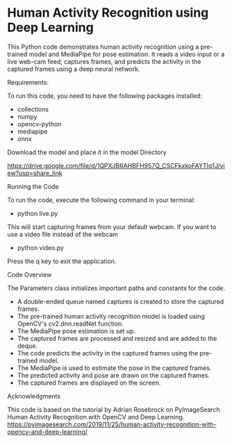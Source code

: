 # Human Activity Recognition using Deep Learning 

This Python code demonstrates human activity recognition using a pre-trained model and MediaPipe for pose estimation. It reads a video input or a live web-cam feed, captures frames, and predicts the activity in the captured frames using a deep neural network.

Requirements: 

To run this code, you need to have the following packages installed:

- collections
- numpy
- opencv-python
- mediapipe
- onnx

Download the model and place it in the model Directory

https://drive.google.com/file/d/1QPXJB6AHBFH957Q_CSCFkxkoFAYTIq1J/view?usp=share_link


Running the Code

To run the code, execute the following command in your terminal:

- python live.py

This will start capturing frames from your default webcam. If you want to use a video file instead of the webcam


- python video.py

Press the q key to exit the application.



Code Overview

The Parameters class initializes important paths and constants for the code.
- A double-ended queue named captures is created to store the captured frames.
- The pre-trained human activity recognition model is loaded using OpenCV's cv2.dnn.readNet function.
- The MediaPipe pose estimation is set up.
- The captured frames are processed and resized and are added to the deque.
- The code predicts the activity in the captured frames using the pre-trained model.
- The MediaPipe is used to estimate the pose in the captured frames.
- The predicted activity and pose are drawn on the captured frames.
- The captured frames are displayed on the screen.


Acknowledgments


This code is based on the tutorial by Adrian Rosebrock on PyImageSearch Human Activity Recognition with OpenCV and Deep Learning.
https://pyimagesearch.com/2019/11/25/human-activity-recognition-with-opencv-and-deep-learning/
